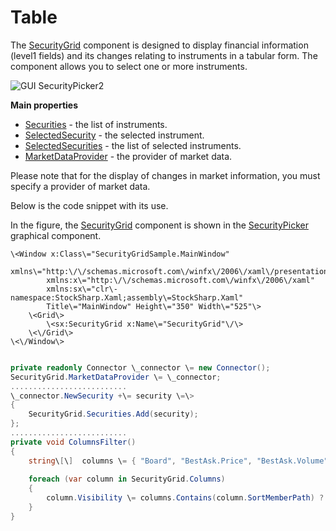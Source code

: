 # Table

The [SecurityGrid](../api/StockSharp.Xaml.SecurityGrid.html) component is designed to display financial information (level1 fields) and its changes relating to instruments in a tabular form. The component allows you to select one or more instruments. 

![GUI SecurityPicker2](~/images/GUI_SecurityPicker2.png)

**Main properties**

- [Securities](../api/StockSharp.Xaml.SecurityGrid.Securities.html) \- the list of instruments.
- [SelectedSecurity](../api/StockSharp.Xaml.SecurityGrid.SelectedSecurity.html) \- the selected instrument.
- [SelectedSecurities](../api/StockSharp.Xaml.SecurityGrid.SelectedSecurities.html) \- the list of selected instruments.
- [MarketDataProvider](../api/StockSharp.Xaml.SecurityGrid.MarketDataProvider.html) \- the provider of market data.

Please note that for the display of changes in market information, you must specify a provider of market data. 

Below is the code snippet with its use. 

In the figure, the [SecurityGrid](../api/StockSharp.Xaml.SecurityGrid.html) component is shown in the [SecurityPicker](GuiSecurityPicker.md) graphical component. 

```xaml
\<Window x:Class\="SecurityGridSample.MainWindow"
        xmlns\="http:\/\/schemas.microsoft.com\/winfx\/2006\/xaml\/presentation"
        xmlns:x\="http:\/\/schemas.microsoft.com\/winfx\/2006\/xaml"
        xmlns:sx\="clr\-namespace:StockSharp.Xaml;assembly\=StockSharp.Xaml"
        Title\="MainWindow" Height\="350" Width\="525"\>
    \<Grid\>
        \<sx:SecurityGrid x:Name\="SecurityGrid"\/\>
    \<\/Grid\>
\<\/Window\>
	  				
```
```cs
private readonly Connector \_connector \= new Connector();
SecurityGrid.MarketDataProvider \= \_connector;
..........................
\_connector.NewSecurity +\= security \=\>
{
	SecurityGrid.Securities.Add(security);
};
..........................
private void ColumnsFilter()
{
	string\[\]  columns \= { "Board", "BestAsk.Price", "BestAsk.Volume" };
	
	foreach (var column in SecurityGrid.Columns)
	{
		column.Visibility \= columns.Contains(column.SortMemberPath) ? Visibility.Visible : Visibility.Collapsed;
	}
}
              
```
